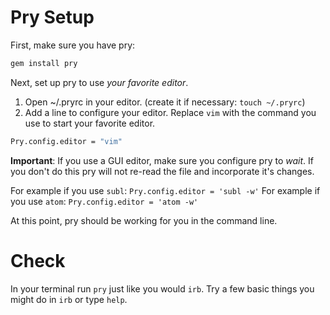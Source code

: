# Pry Setup

First, make sure you have pry:

```bash
gem install pry
```

Next, set up pry to use *your favorite editor*.  
1) Open ~/.pryrc in your editor.  (create it if necessary: `touch ~/.pryrc`)
2) Add a line to configure your editor. Replace `vim` with the command you use to start your favorite editor.
```bash
Pry.config.editor = "vim"
```

**Important**: If you use a GUI editor, make sure you configure pry to *wait*.  If you don't do this pry will not re-read the file and incorporate it's changes.

For example if you use `subl`: `Pry.config.editor = 'subl -w'`
For example if you use `atom`: `Pry.config.editor = 'atom -w'`


At this point, pry should be working for you in the command line.

# Check

In your terminal run `pry` just like you would `irb`.  Try a few basic things you might do in `irb` or type `help`.
